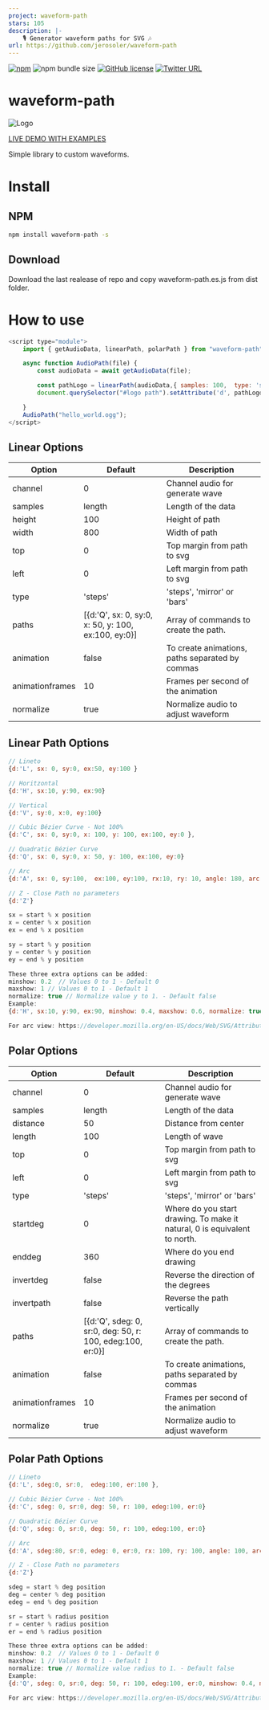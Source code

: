 ```yaml
---
project: waveform-path
stars: 105
description: |-
    🎙 Generator waveform paths for SVG 🎶
url: https://github.com/jerosoler/waveform-path
---
```


[![npm](https://img.shields.io/npm/v/waveform-path?color=green)](https://www.npmjs.com/package/waveform-path)
![npm bundle size](https://img.shields.io/bundlephobia/minzip/waveform-path)
[![GitHub license](https://img.shields.io/github/license/jerosoler/waveform-path)](https://github.com/jerosoler/waveform-path/blob/master/LICENSE)
[![Twitter URL](https://img.shields.io/twitter/url?style=social&url=https%3A%2F%2Ftwitter.com%2Fjerosoler)](https://twitter.com/jerosoler)

# waveform-path

![Logo](https://github.com/jerosoler/waveform-path/raw/master/docs/waveform-logo-with-examples.png)

[LIVE DEMO WITH EXAMPLES](https://jerosoler.github.io/waveform-path/)

Simple library to custom waveforms.

# Install 
## NPM
```bash
npm install waveform-path -s
```

## Download 
Download the last realease of repo and copy waveform-path.es.js from dist folder.


# How to use
```javascript
<script type="module">
    import { getAudioData, linearPath, polarPath } from "waveform-path";

    async function AudioPath(file) {
        const audioData = await getAudioData(file);

        const pathLogo = linearPath(audioData,{ samples: 100,  type: 'steps', top: 20 });
        document.querySelector("#logo path").setAttribute('d', pathLogo);

    }
    AudioPath("hello_world.ogg");
</script>
```


## Linear Options
Option | Default | Description
--- | --- | ---
channel | 0 | Channel audio for generate wave
samples | length | Length of the data
height | 100 | Height of path
width | 800	| Width of path
top	| 0 | Top margin from path to svg
left | 0 | Left margin from path to svg
type | 'steps' | 'steps', 'mirror' or 'bars'
paths | [{d:'Q', sx: 0, sy:0, x: 50, y: 100, ex:100, ey:0}] | Array of commands to create the path.
animation | false | To create animations, paths separated by commas
animationframes | 10 | Frames per second of the animation
normalize | true | Normalize audio to adjust waveform


## Linear Path Options
```javascript
// Lineto
{d:'L', sx: 0, sy:0, ex:50, ey:100 }

// Horitzontal
{d:'H', sx:10, y:90, ex:90}

// Vertical
{d:'V', sy:0, x:0, ey:100}

// Cubic Bézier Curve - Not 100%
{d:'C', sx: 0, sy:0, x: 100, y: 100, ex:100, ey:0 },

// Quadratic Bézier Curve
{d:'Q', sx: 0, sy:0, x: 50, y: 100, ex:100, ey:0}

// Arc
{d:'A', sx: 0, sy:100,  ex:100, ey:100, rx:10, ry: 10, angle: 180, arc: 1, sweep: 1}

// Z - Close Path no parameters
{d:'Z'}

sx = start % x position
x = center % x position
ex = end % x position

sy = start % y position
y = center % y position
ey = end % y position

These three extra options can be added:
minshow: 0.2  // Values 0 to 1 - Default 0
maxshow: 1 // Values 0 to 1 - Default 1
normalize: true // Normalize value y to 1. - Default false
Example: 
{d:'H', sx:10, y:90, ex:90, minshow: 0.4, maxshow: 0.6, normalize: true} // Only for y > 0.4 && y < 0.6

For arc view: https://developer.mozilla.org/en-US/docs/Web/SVG/Attribute/d#elliptical_arc_curve
```


## Polar Options
Option | Default | Description
--- | --- | ---
channel | 0 | Channel audio for generate wave
samples | length | Length of the data
distance | 50 | Distance from center
length | 100 | Length of wave
top | 0 | Top margin from path to svg
left | 0 | Left margin from path to svg
type | 'steps' | 'steps', 'mirror' or 'bars'
startdeg | 0 | Where do you start drawing. To make it natural, 0 is equivalent to north.
enddeg | 360 | Where do you end drawing
invertdeg | false | Reverse the direction of the degrees
invertpath | false | Reverse the path vertically
paths | [{d:'Q', sdeg: 0, sr:0, deg: 50, r: 100, edeg:100, er:0}] | Array of commands to create the path.
animation | false | To create animations, paths separated by commas
animationframes | 10 | Frames per second of the animation
normalize | true | Normalize audio to adjust waveform


## Polar Path Options
```javascript
// Lineto
{d:'L', sdeg:0, sr:0,  edeg:100, er:100 },

// Cubic Bézier Curve - Not 100%
{d:'C', sdeg: 0, sr:0, deg: 50, r: 100, edeg:100, er:0}

// Quadratic Bézier Curve
{d:'Q', sdeg: 0, sr:0, deg: 50, r: 100, edeg:100, er:0}

// Arc
{d:'A', sdeg:80, sr:0, edeg: 0, er:0, rx: 100, ry: 100, angle: 100, arc: 0, sweep: 1 },

// Z - Close Path no parameters
{d:'Z'}

sdeg = start % deg position
deg = center % deg position
edeg = end % deg position

sr = start % radius position
r = center % radius position
er = end % radius position

These three extra options can be added:
minshow: 0.2  // Values 0 to 1 - Default 0
maxshow: 1 // Values 0 to 1 - Default 1
normalize: true // Normalize value radius to 1. - Default false
Example: 
{d:'Q', sdeg: 0, sr:0, deg: 50, r: 100, edeg:100, er:0, minshow: 0.4, maxshow: 0.6, normalize: true} // Only for y > 0.4 && y < 0.6

For arc view: https://developer.mozilla.org/en-US/docs/Web/SVG/Attribute/d#elliptical_arc_curve
```


